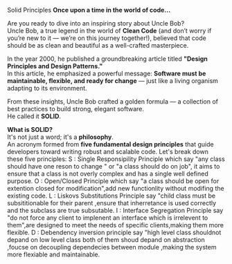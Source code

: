Solid Principles
 **Once upon a time in the world of code...**

Are you ready to dive into an inspiring story about Uncle Bob?  
Uncle Bob, a true legend in the world of **Clean Code** (and don’t worry if you’re new to it — we’re on this journey together!), believed that code should be as clean and beautiful as a well-crafted masterpiece. 

In the year 2000, he published a groundbreaking article titled **"Design Principles and Design Patterns."**  
In this article, he emphasized a powerful message: **Software must be maintainable, flexible, and ready for change** — just like a living organism adapting to its environment. 

From these insights, Uncle Bob crafted a golden formula — a collection of best practices to build strong, elegant software.  
He called it **SOLID**.

**What is SOLID?**  
It's not just a word; it's a **philosophy**.  
An acronym formed from **five fundamental design principles** that guide developers toward writing robust and scalable code.
Let's break down these five principles:
S : Single Responsipility Principle which say "any class should have one reson to change " or "a class should do on job", it aims to ensure that a class is not overly complex and has a single well defined purpose.
O : Open/Closed Principle which say "a class should be open for extention closed for modification",add new functionlity without modifing the existing code.
L : Liskovs Substitutions Principle say "child class must be subsititionable for their parent ,ensure that inherretance is used correctly and the subclass are true subsutable.
I : Interface Segregation Principle say "do not force any client to implenent an interface which is irrelevent to them",are designed to meet the needs of specific clients,making them more flexible.
D : Debendency inversion principle say "high level class shouldnot depand on low level class both of them shoud depand on abstraction ,foucse on decoupling dependecies between module ,making the system more flexiable and maintainable.


